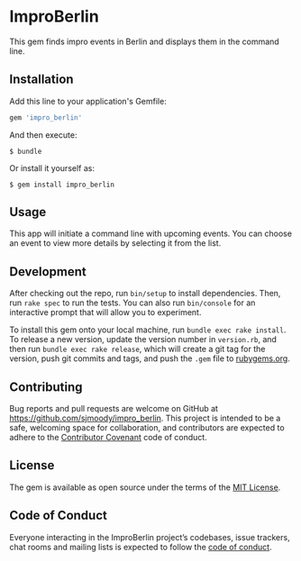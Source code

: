 # ImproBerlin

This gem finds impro events in Berlin and displays them in the command line.

## Installation

Add this line to your application's Gemfile:

```ruby
gem 'impro_berlin'
```

And then execute:

    $ bundle

Or install it yourself as:

    $ gem install impro_berlin

## Usage
This app will initiate a command line with upcoming events.  You can choose an event to view more details by selecting it from the list.


## Development

After checking out the repo, run `bin/setup` to install dependencies. Then, run `rake spec` to run the tests. You can also run `bin/console` for an interactive prompt that will allow you to experiment.

To install this gem onto your local machine, run `bundle exec rake install`. To release a new version, update the version number in `version.rb`, and then run `bundle exec rake release`, which will create a git tag for the version, push git commits and tags, and push the `.gem` file to [rubygems.org](https://rubygems.org).

## Contributing

Bug reports and pull requests are welcome on GitHub at https://github.com/sjmoody/impro_berlin. This project is intended to be a safe, welcoming space for collaboration, and contributors are expected to adhere to the [Contributor Covenant](http://contributor-covenant.org) code of conduct.

## License

The gem is available as open source under the terms of the [MIT License](http://opensource.org/licenses/MIT).

## Code of Conduct

Everyone interacting in the ImproBerlin project’s codebases, issue trackers, chat rooms and mailing lists is expected to follow the [code of conduct](https://github.com/sjmoody/impro_berlin/blob/master/CODE_OF_CONDUCT.md).
